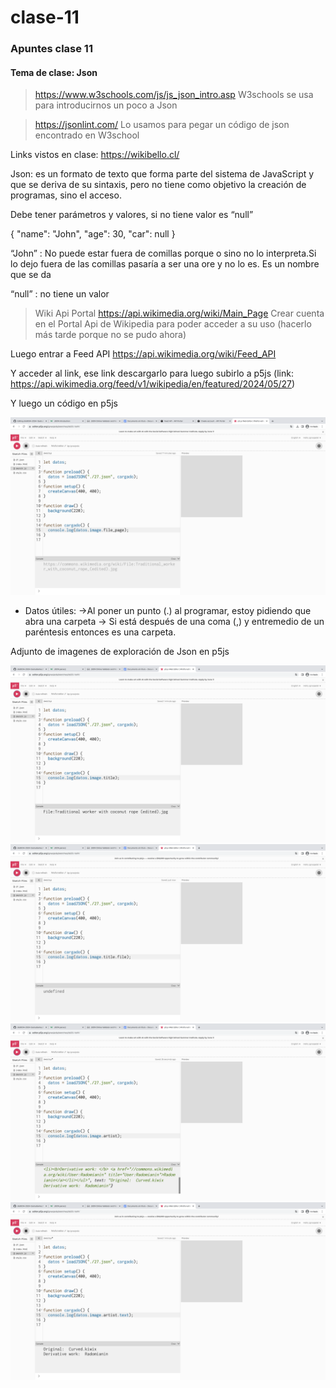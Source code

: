 # clase-11
### Apuntes clase 11
   #### Tema de clase: Json

>  https://www.w3schools.com/js/js_json_intro.asp 
W3schools se usa para introducirnos un poco a Json

> https://jsonlint.com/ 
Lo usamos para pegar un código de json encontrado en W3school


Links vistos en clase: 
https://wikibello.cl/ 


Json: es un formato de texto que forma parte del sistema de JavaScript y que se deriva de su sintaxis, pero no tiene como objetivo la creación de programas, sino el acceso.

Debe tener parámetros y valores, si no tiene valor es “null”

{
    "name": "John",
    "age": 30,
    "car": null
}


“John” : No puede estar fuera de comillas porque o sino no lo interpreta.Si lo dejo fuera de las comillas pasaría a ser una ore y no lo es. Es un nombre que se da

“null” : no tiene un valor


> Wiki Api Portal
https://api.wikimedia.org/wiki/Main_Page 
Crear cuenta en el Portal Api de Wikipedia para poder acceder a su uso
(hacerlo más tarde porque no se pudo ahora)

Luego entrar a Feed API 
https://api.wikimedia.org/wiki/Feed_API 

Y acceder al link, ese link descargarlo para luego subirlo a p5js
(link: https://api.wikimedia.org/feed/v1/wikipedia/en/featured/2024/05/27) 

Y luego un código en p5js

![img ss1](./Img_1.png) 

- Datos útiles: 
->Al poner un punto (.) al programar, estoy pidiendo que abra una carpeta
-> Si está después de una coma (,) y entremedio de un paréntesis entonces es una carpeta. 

Adjunto de imagenes de exploración de Json en p5js

![img ss2](./Img_2.png) 
![img ss3](./Img_3.png) 
![img ss4](./Img_4.png) 
![img ss5](./Img_5.png)  

